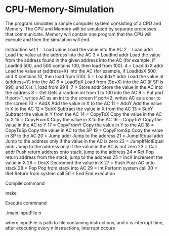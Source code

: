 ﻿# CPU-Memory-Simulation
The program simulates a simple computer system consisting of a CPU and Memory.
The CPU and Memory will be simulated by separate processes that communicate.
Memory will contain one program that the CPU will execute and then the simulation will end.

Instruction set
 1 = Load value       Load the value into the AC
 2 = Load addr        Load the value at the address into the AC
 3 = LoadInd addr     Load the value from the address found in the given address into the AC
                      (for example, if LoadInd 500, and 500 contains 100, then load from 100).
 4 = LoadIdxX addr    Load the value at (address+X) into the AC
                      (for example, if LoadIdxX 500, and X contains 10, then load from 510).
 5 = LoadIdxY addr    Load the value at (address+Y) into the AC
 6 = LoadSpX          Load from (Sp+X) into the AC (if SP is 990, and X is 1, load from 991).
 7 = Store addr       Store the value in the AC into the address
 8 = Get              Gets a random int from 1 to 100 into the AC
 9 = Put port         If port=1, writes AC as an int to the screen
                      If port=2, writes AC as a char to the screen
 10 = AddX            Add the value in X to the AC
 11 = AddY            Add the value in X to the AC
 12 = SubX            Subtract the value in X from the AC
 13 = SubY            Subtract the value in Y from the AC
 14 = CopyToX         Copy the value in the AC to X
 15 = CopyFromX       Copy the value in X to the AC
 16 = CopyToY         Copy the value in the AC to Y
 17 = CopyFromY       Copy the value in Y to the AC
 18 = CopyToSp        Copy the value in AC to the SP
 19 = CopyFromSp      Copy the value in SP to the AC 
 20 = Jump addr       Jump to the address
 21 = JumpIfEqual addr        Jump to the address only if the value in the AC is zero
 22 = JumpIfNotEqual addr     Jump to the address only if the value in the AC is not zero
 23 = Call addr       Push return address onto stack, jump to the address
 24 = Ret             Pop return address from the stack, jump to the address
 25 = IncX            Increment the value in X
 26 = DecX            Decrement the value in X
 27 = Push            Push AC onto stack
 28 = Pop             Pop from stack into AC
 29 = Int             Perform system call
 30 = IRet            Return from system call
 50 = End             End execution


Compile command

make


Execute commnand

./main inputFile n

where inputFile is path to file containing instructions, and n is interrupt time, after executing every n instructions, interrupt occurs
